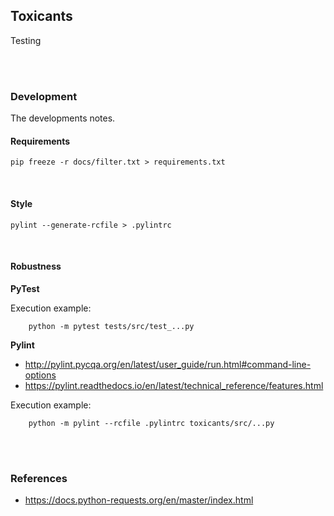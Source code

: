 ## Toxicants
Testing

<br>
<br>

### Development

The developments notes.

#### Requirements

```shell
pip freeze -r docs/filter.txt > requirements.txt
```

<br>

#### Style

```shell
pylint --generate-rcfile > .pylintrc
```

<br>

#### Robustness

**PyTest**

Execution example:

```shell
	python -m pytest tests/src/test_...py 
```


**Pylint**

* http://pylint.pycqa.org/en/latest/user_guide/run.html#command-line-options
* https://pylint.readthedocs.io/en/latest/technical_reference/features.html

Execution example:

```shell
	python -m pylint --rcfile .pylintrc toxicants/src/...py
```

<br>
<br>

### References

* https://docs.python-requests.org/en/master/index.html

<br>
<br>
<br>
<br>

